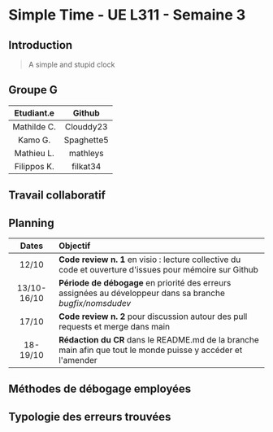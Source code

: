 # Simple Time - UE L311 - Semaine 3 

## Introduction

> A simple and stupid clock

## Groupe G

| Etudiant.e  |  Github     |    
| :----------:|:-----------:| 
| Mathilde C. | Clouddy23   | 
| Kamo G.     | Spaghette5  |   
| Mathieu L.  | mathleys    |   
| Filippos K. | filkat34    | 

## Travail collaboratif
## Planning
| Dates		    |  Objectif   								 																			                                                            |    
| :----------:|:------------------------------------------------------------------------------------------------------------------------------| 
| 12/10		    | **Code review n. 1** en visio : lecture collective du code et ouverture d'issues pour mémoire sur Github    				          |
| 13/10-16/10 | **Période de débogage** en priorité des erreurs assignées au développeur dans sa branche _bugfix/nomsdudev_					        |   
| 17/10		    | **Code review n. 2** pour discussion autour des pull requests et merge dans main						                                  |   
| 18-19/10    | **Rédaction du CR** dans le README.md de la branche main afin que tout le monde puisse y accéder et l'amender    			      | 

## Méthodes de débogage employées
## Typologie des erreurs trouvées
